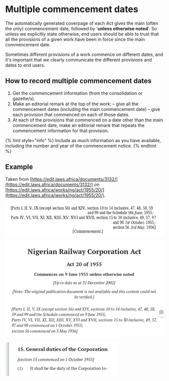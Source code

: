 # Multiple commencement dates

The automatically generated coverpage of each Act gives the main \(often the only\) commencement date, followed by '**unless otherwise noted**'. So unless we explicitly state otherwise, end users should be able to trust that all the provisions of a given work have been in force since the main commencement date.

Sometimes different provisions of a work commence on different dates, and it's important that we clearly communicate the different provisions and dates to end users.

## How to record multiple commencement dates

1. Get the commencement information \(from the consolidation or gazette/s\).
2. Make an editorial remark at the top of the work:  – give all the commencement dates \(including the main commencement date\)  – give each provision that commenced on each of those dates.
3. At each of the provisions that commenced on a date other than the main commencement date, make an editorial remark that repeats the commencement information for that provision.

{% hint style="info" %}
Include as much information as you have available, including the number and year of the commencement notice.
{% endhint %}

## Example

Taken from [https://edit.laws.africa/documents/3132/](https://edit.laws.africa/documents/3132/) on [https://edit.laws.africa/works/ng/act/1955/20/](https://edit.laws.africa/works/ng/act/1955/20/).

![Commencement note at the top of the Act in the consolidation](../.gitbook/assets/nigerian-railway-corporation-act-commencement-note.png)

![Commencement note at the top of the Act](../.gitbook/assets/nigerian-railway-corporation-act-coverpage.png)

![Commencement note at section 15](../.gitbook/assets/image%20%2814%29.png)




